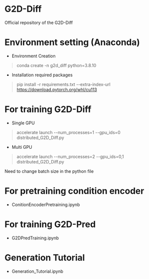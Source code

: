 # G2D-Diff
Official repository of the G2D-Diff

# Environment setting (Anaconda)
- Environment Creation
> conda create -n g2d_diff python=3.8.10

- Installation required packages
> pip install -r requirements.txt --extra-index-url https://download.pytorch.org/whl/cu113

# For training G2D-Diff
- Single GPU
> accelerate launch --num_processes=1 --gpu_ids=0 distributed_G2D_Diff.py

- Multi GPU
> accelerate launch --num_processes=2 --gpu_ids=0,1 distributed_G2D_Diff.py

Need to change batch size in the python file

# For pretraining condition encoder
- ConitionEncoderPretraining.ipynb

# For training G2D-Pred
- G2DPredTraining.ipynb

# Generation Tutorial
- Generation_Tutorial.ipynb

